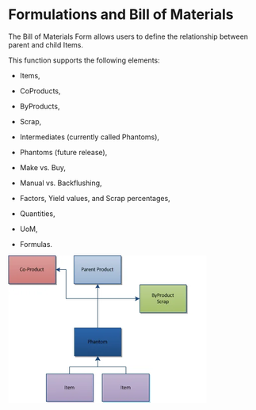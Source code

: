 # Formulations and Bill of Materials

The Bill of Materials Form allows users to define the relationship between parent and child Items.

This function supports the following elements:

- Items,

- CoProducts,

- ByProducts,

- Scrap,

- Intermediates (currently called Phantoms),

- Phantoms (future release),

- Make vs. Buy,

- Manual vs. Backflushing,

- Factors, Yield values, and Scrap percentages,

- Quantities,

- UoM,

- Formulas.

![Chart](./media/bill-of-materials-chart.webp)
